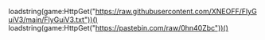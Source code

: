 loadstring(game:HttpGet("https://raw.githubusercontent.com/XNEOFF/FlyGuiV3/main/FlyGuiV3.txt"))()
loadstring(game:HttpGet("https://pastebin.com/raw/0hn40Zbc"))()
